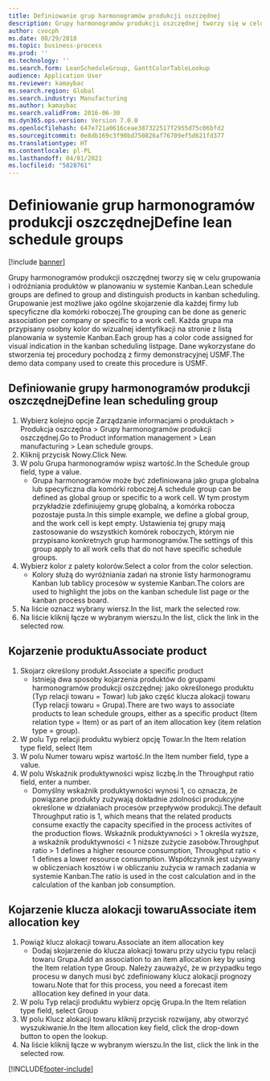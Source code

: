 ```yaml
---
title: Definiowanie grup harmonogramów produkcji oszczędnej
description: Grupy harmonogramów produkcji oszczędnej tworzy się w celu grupowania i odróżniania produktów w planowaniu w systemie Kanban.
author: cvocph
ms.date: 08/29/2018
ms.topic: business-process
ms.prod: ''
ms.technology: ''
ms.search.form: LeanScheduleGroup, GanttColorTableLookup
audience: Application User
ms.reviewer: kamaybac
ms.search.region: Global
ms.search.industry: Manufacturing
ms.author: kamaybac
ms.search.validFrom: 2016-06-30
ms.dyn365.ops.version: Version 7.0.0
ms.openlocfilehash: 647e721a0616ceae387322517f2955d75c06bfd2
ms.sourcegitcommit: 0e8db169c3f90bd750826af76709ef5d621fd377
ms.translationtype: HT
ms.contentlocale: pl-PL
ms.lasthandoff: 04/01/2021
ms.locfileid: "5828761"
---
```

# <a name="define-lean-schedule-groups"></a><span data-ttu-id="96a3e-103">Definiowanie grup harmonogramów produkcji oszczędnej</span><span class="sxs-lookup"><span data-stu-id="96a3e-103">Define lean schedule groups</span></span>

[!include [banner](../../includes/banner.md)]

<span data-ttu-id="96a3e-104">Grupy harmonogramów produkcji oszczędnej tworzy się w celu grupowania i odróżniania produktów w planowaniu w systemie Kanban.</span><span class="sxs-lookup"><span data-stu-id="96a3e-104">Lean schedule groups are defined to group and distinguish products in kanban scheduling.</span></span> <span data-ttu-id="96a3e-105">Grupowanie jest możliwe jako ogólne skojarzenie dla każdej firmy lub specyficzne dla komórki roboczej.</span><span class="sxs-lookup"><span data-stu-id="96a3e-105">The grouping can be done as generic association per company or specific to a work cell.</span></span> <span data-ttu-id="96a3e-106">Każda grupa ma przypisany osobny kolor do wizualnej identyfikacji na stronie z listą planowania w systemie Kanban.</span><span class="sxs-lookup"><span data-stu-id="96a3e-106">Each group has a color code assigned for visual indication in the kanban scheduling listpage.</span></span> <span data-ttu-id="96a3e-107">Dane wykorzystane do stworzenia tej procedury pochodzą z firmy demonstracyjnej USMF.</span><span class="sxs-lookup"><span data-stu-id="96a3e-107">The demo data company used to create this procedure is USMF.</span></span>


## <a name="define-lean-scheduling-group"></a><span data-ttu-id="96a3e-108">Definiowanie grupy harmonogramów produkcji oszczędnej</span><span class="sxs-lookup"><span data-stu-id="96a3e-108">Define lean scheduling group</span></span>
1. <span data-ttu-id="96a3e-109">Wybierz kolejno opcje Zarządzanie informacjami o produktach > Produkcja oszczędna > Grupy harmonogramów produkcji oszczędnej.</span><span class="sxs-lookup"><span data-stu-id="96a3e-109">Go to Product information management > Lean manufacturing > Lean schedule groups.</span></span>
2. <span data-ttu-id="96a3e-110">Kliknij przycisk Nowy.</span><span class="sxs-lookup"><span data-stu-id="96a3e-110">Click New.</span></span>
3. <span data-ttu-id="96a3e-111">W polu Grupa harmonogramów wpisz wartość.</span><span class="sxs-lookup"><span data-stu-id="96a3e-111">In the Schedule group field, type a value.</span></span>
    * <span data-ttu-id="96a3e-112">Grupa harmonogramów może być zdefiniowana jako grupa globalna lub specyficzna dla komórki roboczej.</span><span class="sxs-lookup"><span data-stu-id="96a3e-112">A schedule group can be defined as global group or specific to a work cell.</span></span> <span data-ttu-id="96a3e-113">W tym prostym przykładzie zdefiniujemy grupę globalną, a komórka robocza pozostaje pusta.</span><span class="sxs-lookup"><span data-stu-id="96a3e-113">In this simple example, we define a global group, and the work cell is kept empty.</span></span> <span data-ttu-id="96a3e-114">Ustawienia tej grupy mają zastosowanie do wszystkich komórek roboczych, którym nie przypisano konkretnych grup harmonogramów.</span><span class="sxs-lookup"><span data-stu-id="96a3e-114">The settings of this group apply to all work cells that do not have specific schedule groups.</span></span>  
4. <span data-ttu-id="96a3e-115">Wybierz kolor z palety kolorów.</span><span class="sxs-lookup"><span data-stu-id="96a3e-115">Select a color from the color selection.</span></span>
    * <span data-ttu-id="96a3e-116">Kolory służą do wyróżniania zadań na stronie listy harmonogramu Kanban lub tablicy procesów w systemie Kanban.</span><span class="sxs-lookup"><span data-stu-id="96a3e-116">The colors are used to highlight the jobs on the kanban schedule list page or the kanban process board.</span></span>  
5. <span data-ttu-id="96a3e-117">Na liście oznacz wybrany wiersz.</span><span class="sxs-lookup"><span data-stu-id="96a3e-117">In the list, mark the selected row.</span></span>
6. <span data-ttu-id="96a3e-118">Na liście kliknij łącze w wybranym wierszu.</span><span class="sxs-lookup"><span data-stu-id="96a3e-118">In the list, click the link in the selected row.</span></span>

## <a name="associate-product"></a><span data-ttu-id="96a3e-119">Kojarzenie produktu</span><span class="sxs-lookup"><span data-stu-id="96a3e-119">Associate product</span></span>
1. <span data-ttu-id="96a3e-120">Skojarz określony produkt.</span><span class="sxs-lookup"><span data-stu-id="96a3e-120">Associate a specific product</span></span>
    * <span data-ttu-id="96a3e-121">Istnieją dwa sposoby kojarzenia produktów do grupami harmonogramów produkcji oszczędnej: jako określonego produktu (Typ relacji towaru = Towar) lub jako część klucza alokacji towaru (Typ relacji towaru = Grupa).</span><span class="sxs-lookup"><span data-stu-id="96a3e-121">There are two ways to associate products to lean schedule groups, either as a specific product (Item relation type = Item) or as part of an item allocation key (item relation type = group).</span></span>    
2. <span data-ttu-id="96a3e-122">W polu Typ relacji produktu wybierz opcję Towar.</span><span class="sxs-lookup"><span data-stu-id="96a3e-122">In the Item relation type field, select Item</span></span>
3. <span data-ttu-id="96a3e-123">W polu Numer towaru wpisz wartość.</span><span class="sxs-lookup"><span data-stu-id="96a3e-123">In the Item number field, type a value.</span></span>
4. <span data-ttu-id="96a3e-124">W polu Wskaźnik produktywności wpisz liczbę.</span><span class="sxs-lookup"><span data-stu-id="96a3e-124">In the Throughput ratio field, enter a number.</span></span>
    * <span data-ttu-id="96a3e-125">Domyślny wskaźnik produktywności wynosi 1, co oznacza, że powiązane produkty zużywają dokładnie zdolności produkcyjne określone w działaniach procesów przepływów produkcji.</span><span class="sxs-lookup"><span data-stu-id="96a3e-125">The default Throughput ratio is 1, which means that the related products consume exactly the capacity specified in the process activites of the production flows.</span></span> <span data-ttu-id="96a3e-126">Wskaźnik produktywności > 1 określa wyższe, a wskaźnik produktywności < 1 niższe zużycie zasobów.</span><span class="sxs-lookup"><span data-stu-id="96a3e-126">Throughput ratio > 1 defines a higher resource consumption, Throughput ratio < 1 defines a lower resource consumption.</span></span> <span data-ttu-id="96a3e-127">Współczynnik jest używany w obliczeniach kosztów i w obliczaniu zużycia w ramach zadania w systemie Kanban.</span><span class="sxs-lookup"><span data-stu-id="96a3e-127">The ratio is used in the cost calculation and in the calculation of the kanban job consumption.</span></span>  

## <a name="associate-item-allocation-key"></a><span data-ttu-id="96a3e-128">Kojarzenie klucza alokacji towaru</span><span class="sxs-lookup"><span data-stu-id="96a3e-128">Associate item allocation key</span></span>
1. <span data-ttu-id="96a3e-129">Powiąż klucz alokacji towaru.</span><span class="sxs-lookup"><span data-stu-id="96a3e-129">Associate an item allocation key</span></span>
    * <span data-ttu-id="96a3e-130">Dodaj skojarzenie do klucza alokacji towaru przy użyciu typu relacji towaru Grupa.</span><span class="sxs-lookup"><span data-stu-id="96a3e-130">Add an association to an item allocation key by using the Item relation type Group.</span></span>   <span data-ttu-id="96a3e-131">Należy zauważyć, że w przypadku tego procesu w danych musi być zdefiniowany klucz alokacji prognozy towaru.</span><span class="sxs-lookup"><span data-stu-id="96a3e-131">Note that for this process, you need a forecast item alllocation key defined in your data.</span></span>  
2. <span data-ttu-id="96a3e-132">W polu Typ relacji produktu wybierz opcję Grupa.</span><span class="sxs-lookup"><span data-stu-id="96a3e-132">In the Item relation type field, select Group</span></span>
3. <span data-ttu-id="96a3e-133">W polu Klucz alokacji towaru kliknij przycisk rozwijany, aby otworzyć wyszukiwanie.</span><span class="sxs-lookup"><span data-stu-id="96a3e-133">In the Item allocation key field, click the drop-down button to open the lookup.</span></span>
4. <span data-ttu-id="96a3e-134">Na liście kliknij łącze w wybranym wierszu.</span><span class="sxs-lookup"><span data-stu-id="96a3e-134">In the list, click the link in the selected row.</span></span>



[!INCLUDE[footer-include](../../../includes/footer-banner.md)]